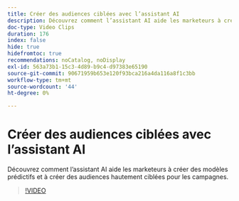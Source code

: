 ```yaml
---
title: Créer des audiences ciblées avec l’assistant AI
description: Découvrez comment l’assistant AI aide les marketeurs à créer des modèles prédictifs et à créer des audiences hautement ciblées pour les campagnes.
doc-type: Video Clips
duration: 176
index: false
hide: true
hidefromtoc: true
recommendations: noCatalog, noDisplay
exl-id: 563a73b1-15c3-4d89-b9c4-d97383e65190
source-git-commit: 90671959b653e120f93bca216a4da116a8f1c3bb
workflow-type: tm+mt
source-wordcount: '44'
ht-degree: 0%

---
```


# Créer des audiences ciblées avec l’assistant AI

Découvrez comment l’assistant AI aide les marketeurs à créer des modèles prédictifs et à créer des audiences hautement ciblées pour les campagnes.

<!-- 62_OS512_3442427_175_creating-targeted-audiences-with-ai-assistant -->
>[!VIDEO](https://video.tv.adobe.com/v/3460189/?learn=on&enablevpops=true&captions=fre_fr)
